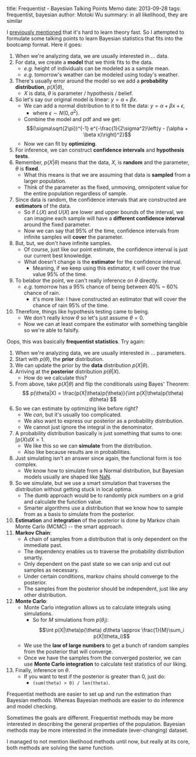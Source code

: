 title: Frequentist - Bayesian Talking Points Memo
date: 2013-09-28
tags: frequentist, bayesian
author: Motoki Wu
summary: in all likelihood, they are similar

I [previously mentioned](http://tokestermw.github.io/posts/zipfian-academy-week-2-log-naive-bayesian-learning.html) that it's hard to learn theory fast. So I attempted to formulate some talking points to learn Bayesian statistics that fits into the bootcamp format. Here it goes:

1. When we're analyzing data, we are usually interested in ... data.
2. For data, we create a **model** that we think fits to the data.
	* *e.g.* height of individuals can be modeled as a sample mean.
	* *e.g.* tomorrow's weather can be modeled using today's weather.
3. There's usually error around the model so we add a **probability distribution**, $p(X|\theta)$, 
	* $X$ is data, $\theta$ is parameter / hypothesis / belief.
4. So let's say our original model is linear: $y = \alpha + \beta x$. 
	* We can add a normal distribution to it to fit the data: $y = \alpha + \beta x + \epsilon$,
		* where $\epsilon \sim N(0, \sigma^2)$.
	* Combine the model and pdf and we get:
	 $$(\sigma\sqrt{2\pi})^{-1} e^{-\frac{1}{2\sigma^2}\left(y - (\alpha + \beta x)\right)^2}$$
	* Now we can fit by **optimizing**. 
5. For inference, we can construct **confidence intervals** and **hypothesis tests**.
6. Remember, $p(X|\theta)$ means that the data, $X$, is **random** and the parameter, $\theta$ is **fixed**. 
	* What this means is that we are assuming that data is **sampled** from a larger population.
	* Think of the parameter as the fixed, unmoving, omnipotent value for the entire population regardless of sample.
7. Since data is random, the confidence intervals that are constructed are **estimators** of the data.
	* So if $L(X)$ and $U(X)$ are lower and upper bounds of the interval, we can imagine each sample will have a **different confidence interval** around the fixed parameter.
	* Now we can say that 95% of the time, confidence intervals from infinite samples will **cover** the parameter.
8. But, but, we don't have infinite samples.
	* Of course, just like our point estimate, the confidence interval is just our current best knowledge. 
	* What doesn't change is the **estimator** for the confidence interval.
	 	* Meaning, if we keep using this estimator, it will cover the true value 95% of the time.
9. To belabor the point, we can't really inference on $\theta$ directly.
 	* *e.g.* tomorrow has a 95% chance of being between 40% ~ 60% chance of rain.
		* it's more like: I have constructed an estimator that will cover the chance of rain 95% of the time. 
10. Therefore, things like hypothesis testing came to being.
	* We don't really know $\theta$ so let's just assume $\theta = 0$.
	* Now we can at least compare the estimator with something tangible so we're able to falsify.

Oops, this was basically **frequentist statistics**. Try again:

1. When we're analyzing data, we are usually interested in ... parameters.
2. Start with $p(\theta)$, the **prior** distribution.
3. We can update the prior by the **data** distribution $p(X | \theta)$.
4. Arriving at the **posterior** distribution $p(\theta | X)$.
	* How do we calculate this?
5. From above, take $p(X|\theta)$ and flip the conditionals using Bayes' Theorem:
$$ p(\theta|X) = \frac{p(X|\theta)p(\theta)}{\int p(X|\theta)p(\theta) d\theta} $$
6. So we can estimate by optimizing like before right?
	* We *can*, but it's usually too complicated.
	* We also want to express our posterior as a probability distribution.
	* We cannot just ignore the integral in the denominator.
7. A probability distribution basically is just something that sums to one: $\int p(X)dX = 1$.
	* We like this so we can **simulate** from the distribution.
	* Also like because results are in probabilities.
8. Just simulating isn't an answer since again, the functional form is too complex.
	* We know how to simulate from a Normal distribution, but Bayesian models usually are shaped like [NaN](http://ile-maurice.tripod.com/naan.htm).
9. So we simulate, but we use a smart simulation that traverses the distribution without getting stuck in local optima.
	* The dumb approach would be to randomly pick numbers on a grid and calculate the function value.
	* Smarter algorithms use a distribution that we know how to sample from as a basis to simulate from the posterior.
10. **Estimation** and **integration** of the posterior is done by Markov chain Monte Carlo (MCMC) -- the smart approach.
11. **Markov Chain**:
	* A chain of samples from a distribution that is only dependent on the immediate past.
	* The dependency enables us to traverse the probability distribution smartly.
	* Only dependent on the past state so we can snip and cut out samples as necessary.
	* Under certain conditions, markov chains should converge to the posterior.
	* The samples from the posterior should be independent, just like any other distribution.
12. **Monte Carlo**:
	* Monte Carlo integration allows us to calculate integrals using simulations.
		* So for $M$ simulations from $p(\theta_i)$:
		$$\int p(X|\theta)p(\theta) d\theta \approx \frac{1}{M}\sum_i p(X|\theta_i)$$
	* We use the **law of large numbers** to get a bunch of random samples from the posterior that will converge.
	* Once we have the samples from the converged posterior, we can use **Monte Carlo integration** to calculate test statistics of our liking.
13. Finally, inference on $\theta$.
	* If you want to test if the posterior is greater than 0, just do:
	 	* ```(sum(theta) > 0) / len(theta)```. 

Frequentist methods are easier to set up and run the estimation than Bayesian methods. Whereas Bayesian methods are easier to do inference and model checking. 

Sometimes the goals are different. Frequentist methods may be more interested in describing the general properties of the population. Bayesian methods may be more interested in the immediate (ever-changing) dataset. 

I managed to not mention likelihood methods until now, but really at its core, both methods are solving the same function.


